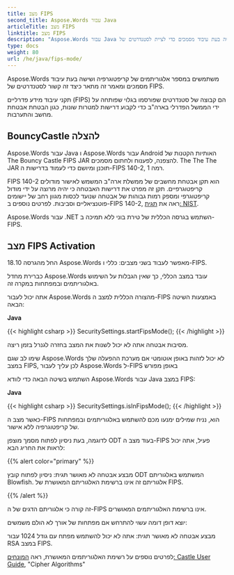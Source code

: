 ```yaml
---
title: מצב FIPS
second_title: Aspose.Words עבור Java
articleTitle: מצב FIPS
linktitle: מצב FIPS
description: "Aspose.Words עבור Java משתמשים במספר אלגוריתמים של הצפנה ושישה בעת עיבוד מסמכים כדי לציית לסטנדרטים של FIPS."
type: docs
weight: 80
url: /he/java/fips-mode/
---
```


Aspose.Words משתמשים במספר אלגוריתמים של קריפטוגרפיה ושישה בעת עיבוד מסמכים ומאמר זה מתאר כיצד זה קשור לסטנדרטים של FIPS.

תקני עיבוד מידע פדרליים (FIPS) הם קבוצה של סטנדרטים שפורסמו בגלוי שפותחה על ידי הממשל הפדרלי בארה"ב כדי לקבוע דרישות למטרות שונות, כגון הבטחת אבטחת מחשב והתערבות.

## BouncyCastle להצלה

Aspose.Words עבור Java ו Aspose.Words עבור Android האותיות הקטנות של The Bouncy Castle FIPS JAR להצפנה, לפענוח ולחתום מסמכים. The The The JAR תוכנן ומיושם כדי לעמוד בדרישות ה-FIPS 140-2, רמה 1.

FIPS 140-2 הוא תקן אבטחת מחשבים של ממשלת ארה"ב המשמש לאישור מודולים קריפטוגרפיים. תקן זה מפרט את דרישות האבטחה כי יהיה מרוצה על ידי מודול קריפטוגרפי ומספק רמות גבוהות של אבטחה שנועד לכסות מגוון רחב של יישומים פוטנציאליים וסביבות. לפרטים נוספים ב-FIPS 140-2, ראה את [תגית: NIST](https://www.nist.gov/publications/security-requirements-cryptographic-modules-includes-change-notices-1232002?pub_id=902003).

Aspose.Words עבור .NET השתמש בגרסה הכללית של טירת בוני ללא תמיכה ב-FIPS.

## מצב FIPS Activation

החל מהגרסה 18.10 Aspose.Words מאפשר לעבוד בשני מצבים: כללי ו-FIPS.

כברירת מחדל Aspose.Words עובד במצב הכללי, כך שאין הגבלות על השימוש באלגוריתמים ובמפתחות במקרה זה.

אתה יכול לעבור Aspose.Words מהצורה הכללית למצב ה-FIPS באמצעות השיטה הבאה:

**Java**

{{< highlight csharp >}}
SecuritySettings.startFipsMode();
{{< /highlight >}}

מסיבות אבטחה אתה לא יכול לשנות את המצב בחזרה לגנרל בזמן ריצה.

שימו לב שגם Aspose.Words לא יכול לזהות באופן אוטומטי אם מערכת ההפעלה שלך במצב FIPS, לכן עליך לעבור Aspose.Words ל-FIPS באופן מפורש

השתמש בשיטה הבאה כדי לוודא Aspose.Words עבור Java במצב FIPS:

**Java**

{{< highlight csharp >}}
SecuritySettings.isInFipsMode();
{{< /highlight >}}

כאשר מצב ה-FIPS הוא, נניח שמילים ימנעו מכם להשתמש באלגוריתמים ובמפתחות של קריפטוגרפיה ללא אישור.

לדוגמה, בעת ניסיון לפתוח מסמך מוצפן ODT בעוד מצב ה-FIPS פעיל, אתה יכול לראות את החריג הבא:

{{% alert color="primary" %}}

מבצע אבטחה לא מאושר תגית: ניסיון לפתוח קובץ ODT המשתמש באלגוריתם Blowfish. אלגוריתם זה אינו ברשימת האלגוריתם המאושרת של FIPS.

{{% /alert %}}

זה קורה כי אלגוריתם הדגים של ה-FIPS אינו ברשימת האלגוריתמים המאושרים.

יוצא דופן דומה עשוי להתרחש אם מפתחות של אורך לא הולם משמשים:

מבצע אבטחה לא מאושר תגית: אתה לא יכול להשתמש מפתח עם גודל 1024 עבור RSA במצב FIPS.

לפרטים נוספים על רשימת האלגוריתמים המאושרת, ראה [המונחים: Castle User Guide](https://downloads.bouncycastle.org/fips-java/docs/BC-FJA-UserGuide-1.0.1.pdf), "Cipher Algorithms"


